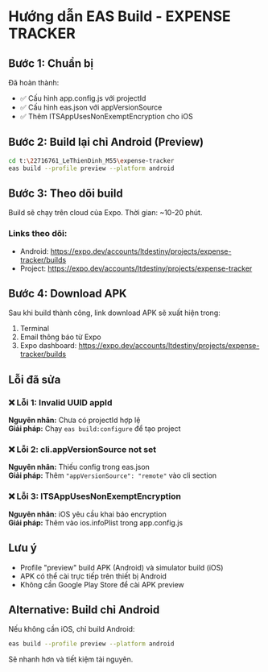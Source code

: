 # Hướng dẫn EAS Build - EXPENSE TRACKER

## Bước 1: Chuẩn bị

Đã hoàn thành:
- ✅ Cấu hình app.config.js với projectId
- ✅ Cấu hình eas.json với appVersionSource
- ✅ Thêm ITSAppUsesNonExemptEncryption cho iOS

## Bước 2: Build lại chỉ Android (Preview)

```bash
cd t:\22716761_LeThienDinh_M55\expense-tracker
eas build --profile preview --platform android
```

## Bước 3: Theo dõi build

Build sẽ chạy trên cloud của Expo. Thời gian: ~10-20 phút.

### Links theo dõi:
- Android: https://expo.dev/accounts/ltdestiny/projects/expense-tracker/builds
- Project: https://expo.dev/accounts/ltdestiny/projects/expense-tracker

## Bước 4: Download APK

Sau khi build thành công, link download APK sẽ xuất hiện trong:
1. Terminal
2. Email thông báo từ Expo
3. Expo dashboard: https://expo.dev/accounts/ltdestiny/projects/expense-tracker/builds

## Lỗi đã sửa

### ❌ Lỗi 1: Invalid UUID appId
**Nguyên nhân:** Chưa có projectId hợp lệ  
**Giải pháp:** Chạy `eas build:configure` để tạo project

### ❌ Lỗi 2: cli.appVersionSource not set
**Nguyên nhân:** Thiếu config trong eas.json  
**Giải pháp:** Thêm `"appVersionSource": "remote"` vào cli section

### ❌ Lỗi 3: ITSAppUsesNonExemptEncryption
**Nguyên nhân:** iOS yêu cầu khai báo encryption  
**Giải pháp:** Thêm vào ios.infoPlist trong app.config.js

## Lưu ý

- Profile "preview" build APK (Android) và simulator build (iOS)
- APK có thể cài trực tiếp trên thiết bị Android
- Không cần Google Play Store để cài APK preview

## Alternative: Build chỉ Android

Nếu không cần iOS, chỉ build Android:

```bash
eas build --profile preview --platform android
```

Sẽ nhanh hơn và tiết kiệm tài nguyên.
